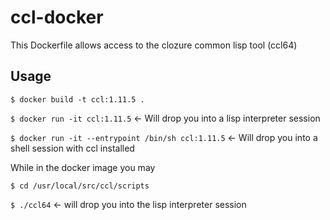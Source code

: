 # ccl-docker

This Dockerfile allows access to the clozure common lisp tool (ccl64)

## Usage

`$ docker build -t ccl:1.11.5 .`

`$ docker run -it ccl:1.11.5` <- Will drop you into a lisp interpreter session

`$ docker run -it --entrypoint /bin/sh ccl:1.11.5` <- Will drop you into a shell session with ccl installed

While in the docker image you may

`$ cd /usr/local/src/ccl/scripts`

`$ ./ccl64` <- will drop you into the lisp interpreter session
